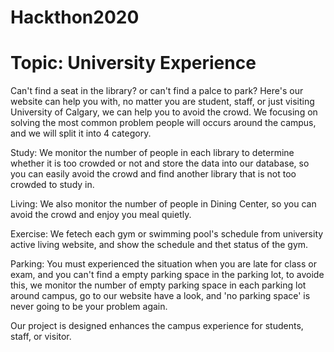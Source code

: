 # Hackthon2020
# Topic: University Experience

Can't find a seat in the library? or can't find a palce to park? Here's our website can help you with, no matter you are student, staff, or just visiting University of Calgary, we can help you to avoid the crowd. We focusing on solving the most common problem people will occurs around the campus, and we will split it into 4 category.

Study:
We monitor the number of people in each library to determine whether it is too crowded or not and store the data into our database, so you can easily avoid the crowd and find another library that is not too crowded to study in.

Living:
We also monitor the number of people in Dining Center, so you can avoid the crowd and enjoy you meal quietly.

Exercise:
We fetech each gym or swimming pool's schedule from university active living website, and show the schedule and thet status of the gym.

Parking:
You must experienced the situation when you are late for class or exam, and you can't find a empty parking space in the parking lot, to avoide this, we monitor the number of empty parking space in each parking lot around campus, go to our website have a look, and 'no parking space' is never going to be your problem again.

Our project is designed enhances the campus experience for students, staff, or visitor.
